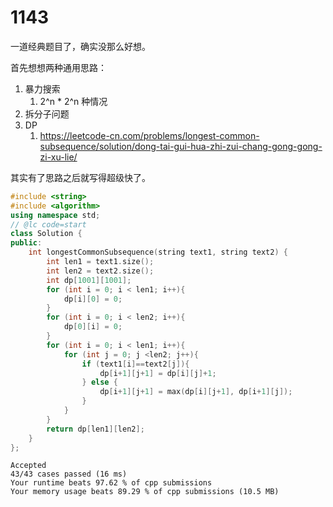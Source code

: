 # 1143

一道经典题目了，确实没那么好想。

首先想想两种通用思路：
1. 暴力搜索
   1. 2^n * 2^n 种情况
2. 拆分子问题
3. DP
   1. https://leetcode-cn.com/problems/longest-common-subsequence/solution/dong-tai-gui-hua-zhi-zui-chang-gong-gong-zi-xu-lie/

其实有了思路之后就写得超级快了。

```cpp
#include <string>
#include <algorithm>
using namespace std;
// @lc code=start
class Solution {
public:
    int longestCommonSubsequence(string text1, string text2) {
        int len1 = text1.size();
        int len2 = text2.size();
        int dp[1001][1001];
        for (int i = 0; i < len1; i++){
            dp[i][0] = 0;
        }
        for (int i = 0; i < len2; i++){
            dp[0][i] = 0;
        }
        for (int i = 0; i < len1; i++){
            for (int j = 0; j <len2; j++){
                if (text1[i]==text2[j]){
                    dp[i+1][j+1] = dp[i][j]+1;
                } else {
                    dp[i+1][j+1] = max(dp[i][j+1], dp[i+1][j]);
                }
            }
        }
        return dp[len1][len2];
    }
};
```

```
Accepted
43/43 cases passed (16 ms)
Your runtime beats 97.62 % of cpp submissions
Your memory usage beats 89.29 % of cpp submissions (10.5 MB)
```